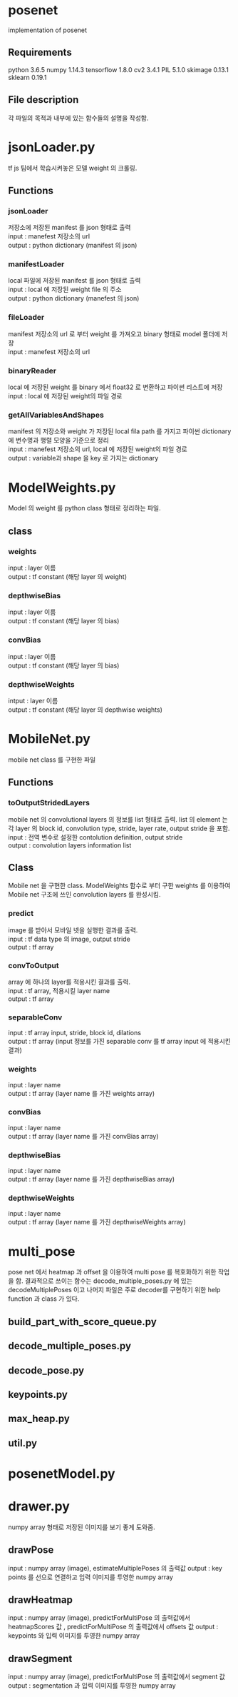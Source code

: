 posenet
=======
implementation of posenet

Requirements
------------
python 3.6.5
numpy 1.14.3
tensorflow 1.8.0
cv2 3.4.1
PIL 5.1.0
skimage 0.13.1
sklearn 0.19.1


File description
----------------
각 파일의 목적과 내부에 있는 함수들의 설명을 작성함.  

# jsonLoader.py
tf js 팀에서 학습시켜놓은 모델 weight 의 크롤링.  

## Functions
### jsonLoader
저장소에 저장된 manifest 를 json 형태로 출력  
input : manefest 저장소의 url  
output : python dictionary (manifest 의 json)  

### manifestLoader
local 파일에 저장된 manifest 를 json 형태로 출력  
input : local 에 저장된 weight file 의 주소  
output : python dictionary (manefest 의 json)  

### fileLoader
manifest 저장소의 url 로 부터 weight 를 가져오고 binary 형태로 model 폴더에 저장  
input : manefest 저장소의 url  

### binaryReader
local 에 저장된 weight 를 binary 에서 float32 로 변환하고 파이썬 리스트에 저장  
input : local 에 저장된 weight의 파일 경로  

### getAllVariablesAndShapes
manifest 의 저장소와 weight 가 저장된 local fila path 를 가지고 파이썬 dictionary 에 변수명과 행렬 모양을 기준으로 정리  
input : manefest 저장소의 url, local 에 저장된 weight의 파일 경로  
output : variable과 shape 을 key 로 가지는 dictionary  

# ModelWeights.py
Model 의 weight 를 python class 형태로 정리하는 파일.  

## class
### weights
input : layer 이름  
output : tf constant (해당 layer 의 weight) 
### depthwiseBias
input : layer 이름  
output : tf constant (해당 layer 의 bias)
### convBias
input : layer 이름  
output : tf constant (해당 layer 의 bias)
### depthwiseWeights
intput : layer 이름  
output : tf constant (해당 layer 의 depthwise weights)

# MobileNet.py
mobile net class 를 구현한 파일
## Functions
### toOutputStridedLayers
mobile net 의 convolutional layers 의 정보를 list 형태로 출력. list 의 element 는 각 layer 의 block id, convolution type, stride, layer rate, output stride 을 포함.  
input : 전역 변수로 설정한 contolution definition, output stride  
output : convolution layers information list  
## Class
Mobile net 을 구현한 class. ModelWeights 함수로 부터 구한 weights 를 이용하여 Mobile net 구조에 쓰인 convolution layers 를 완성시킴.   
### predict
image 를 받아서 모바일 넷을 실행한 결과를 출력.  
input : tf data type 의 image, output stride  
output : tf array  
### convToOutput
array 에 하나의 layer를 적용시킨 결과를 출력.  
input : tf array, 적용시킬 layer name  
output : tf array
### separableConv
input : tf array input, stride, block id, dilations  
output : tf array (input 정보를 가진 separable conv 를 tf array input 에 적용시킨 결과)
### weights
input : layer name  
output : tf array (layer name 를 가진 weights array)
### convBias  
input : layer name  
output : tf array (layer name 를 가진 convBias array)
### depthwiseBias 
input : layer name  
output : tf array (layer name 를 가진 depthwiseBias array)  
### depthwiseWeights
input : layer name  
output : tf array (layer name 를 가진 depthwiseWeights array)  

# multi_pose
pose net 에서 heatmap 과 offset 을 이용하여 multi pose 를 복호화하기 위한 작업을 함. 결과적으로 쓰이는 함수는 decode_multiple_poses.py 에 있는 decodeMultiplePoses 이고 나머지 파일은 주로 decoder를 구현하기 위한 help function 과 class 가 있다.

## build_part_with_score_queue.py
## decode_multiple_poses.py
## decode_pose.py
## keypoints.py
## max_heap.py
## util.py

# posenetModel.py

# drawer.py
numpy array 형태로 저장된 이미지를 보기 좋게 도와줌.  
## drawPose
input : numpy array (image), estimateMultiplePoses 의 출력값 
output :  key points 를 선으로 연결하고 입력 이미지를 투영한 numpy array 
## drawHeatmap 
input : numpy array (image), predictForMultiPose 의 출력값에서 heatmapScores 값 , predictForMultiPose 의 출력값에서 offsets 값 
output :  keypoints 와 입력 이미지를 투영한 numpy array
## drawSegment
input : numpy array (image), predictForMultiPose 의 출력값에서 segment 값
output : segmentation 과 입력 이미지를 투영한 numpy array





